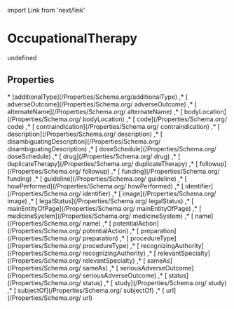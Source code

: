 import Link from 'next/link'
# OccupationalTherapy

undefined

## Properties

<Grid>
* [additionalType](/Properties/Schema.org/additionalType)
,* [ adverseOutcome](/Properties/Schema.org/ adverseOutcome)
,* [ alternateName](/Properties/Schema.org/ alternateName)
,* [ bodyLocation](/Properties/Schema.org/ bodyLocation)
,* [ code](/Properties/Schema.org/ code)
,* [ contraindication](/Properties/Schema.org/ contraindication)
,* [ description](/Properties/Schema.org/ description)
,* [ disambiguatingDescription](/Properties/Schema.org/ disambiguatingDescription)
,* [ doseSchedule](/Properties/Schema.org/ doseSchedule)
,* [ drug](/Properties/Schema.org/ drug)
,* [ duplicateTherapy](/Properties/Schema.org/ duplicateTherapy)
,* [ followup](/Properties/Schema.org/ followup)
,* [ funding](/Properties/Schema.org/ funding)
,* [ guideline](/Properties/Schema.org/ guideline)
,* [ howPerformed](/Properties/Schema.org/ howPerformed)
,* [ identifier](/Properties/Schema.org/ identifier)
,* [ image](/Properties/Schema.org/ image)
,* [ legalStatus](/Properties/Schema.org/ legalStatus)
,* [ mainEntityOfPage](/Properties/Schema.org/ mainEntityOfPage)
,* [ medicineSystem](/Properties/Schema.org/ medicineSystem)
,* [ name](/Properties/Schema.org/ name)
,* [ potentialAction](/Properties/Schema.org/ potentialAction)
,* [ preparation](/Properties/Schema.org/ preparation)
,* [ procedureType](/Properties/Schema.org/ procedureType)
,* [ recognizingAuthority](/Properties/Schema.org/ recognizingAuthority)
,* [ relevantSpecialty](/Properties/Schema.org/ relevantSpecialty)
,* [ sameAs](/Properties/Schema.org/ sameAs)
,* [ seriousAdverseOutcome](/Properties/Schema.org/ seriousAdverseOutcome)
,* [ status](/Properties/Schema.org/ status)
,* [ study](/Properties/Schema.org/ study)
,* [ subjectOf](/Properties/Schema.org/ subjectOf)
,* [ url](/Properties/Schema.org/ url)

</Grid>

